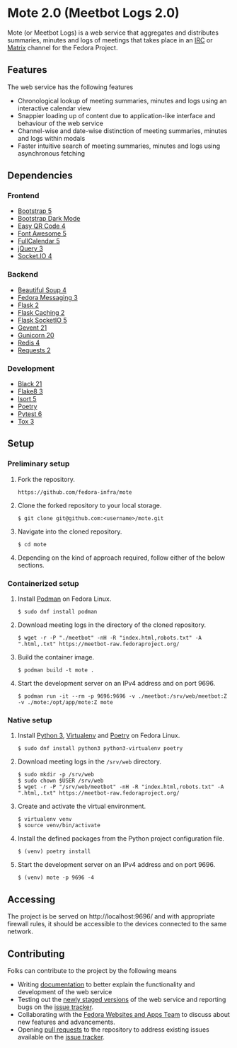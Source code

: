 # Mote 2.0 (Meetbot Logs 2.0)

Mote (or Meetbot Logs) is a web service that aggregates and distributes summaries, minutes and logs of meetings
that takes place in an [IRC](https://en.wikipedia.org/wiki/Internet_Relay_Chat) or 
[Matrix](https://en.wikipedia.org/wiki/Matrix_(protocol)) channel for the Fedora Project.

## Features

The web service has the following features

- Chronological lookup of meeting summaries, minutes and logs using an interactive calendar view
- Snappier loading up of content due to application-like interface and behaviour of the web service
- Channel-wise and date-wise distinction of meeting summaries, minutes and logs within modals
- Faster intuitive search of meeting summaries, minutes and logs using asynchronous fetching

## Dependencies

### Frontend

- [Bootstrap 5](https://getbootstrap.com/docs/5.0/getting-started/introduction/)
- [Bootstrap Dark Mode](https://vinorodrigues.github.io/bootstrap-dark-5/)
- [Easy QR Code 4](https://github.com/ushelp/EasyQRCodeJS)
- [Font Awesome 5](https://fontawesome.com)
- [FullCalendar 5](https://fullcalendar.io/)
- [jQuery 3](https://jquery.com/)
- [Socket.IO 4](https://socket.io/)

### Backend

- [Beautiful Soup 4](https://www.crummy.com/software/BeautifulSoup/bs4/doc/)
- [Fedora Messaging 3](https://fedora-messaging.readthedocs.io/en/stable/)
- [Flask 2](https://flask.palletsprojects.com/)
- [Flask Caching 2](https://flask-caching.readthedocs.io/en/latest/)
- [Flask SocketIO 5](https://flask-socketio.readthedocs.io/en/latest/)
- [Gevent 21](http://www.gevent.org/)
- [Gunicorn 20](https://gunicorn.org/)
- [Redis 4](https://github.com/redis/redis-py)
- [Requests 2](https://requests.readthedocs.io/en/latest/)

### Development

- [Black 21](https://black.readthedocs.io/en/stable/)
- [Flake8 3](https://flake8.pycqa.org/en/latest/)
- [Isort 5](https://pycqa.github.io/isort/)
- [Poetry](https://python-poetry.org/)
- [Pytest 6](https://docs.pytest.org/en/7.1.x/)
- [Tox 3](https://tox.wiki/en/latest/index.html)

## Setup

### Preliminary setup

1. Fork the repository.
   ```
   https://github.com/fedora-infra/mote
   ```
2. Clone the forked repository to your local storage.
   ```
   $ git clone git@github.com:<username>/mote.git
   ```
3. Navigate into the cloned repository.
   ```
   $ cd mote
   ```
4. Depending on the kind of approach required, follow either of the below sections.

### Containerized setup

1. Install [Podman](https://podman.io/getting-started/installation) on Fedora Linux.
   ```
   $ sudo dnf install podman
   ```
2. Download meeting logs in the directory of the cloned repository.
   ```
   $ wget -r -P "./meetbot" -nH -R "index.html,robots.txt" -A ".html,.txt" https://meetbot-raw.fedoraproject.org/
   ```
3. Build the container image.
   ```
   $ podman build -t mote .
   ```
4. Start the development server on an IPv4 address and on port 9696.
   ```
   $ podman run -it --rm -p 9696:9696 -v ./meetbot:/srv/web/meetbot:Z -v ./mote:/opt/app/mote:Z mote
   ```

### Native setup

1. Install [Python 3](https://www.python.org/), [Virtualenv](https://virtualenv.pypa.io/en/latest/) and [Poetry](https://python-poetry.org/) on Fedora Linux.
   ```
   $ sudo dnf install python3 python3-virtualenv poetry
   ```
2. Download meeting logs in the `/srv/web` directory.
   ```
   $ sudo mkdir -p /srv/web
   $ sudo chown $USER /srv/web
   $ wget -r -P "/srv/web/meetbot" -nH -R "index.html,robots.txt" -A ".html,.txt" https://meetbot-raw.fedoraproject.org/
   ```
3. Create and activate the virtual environment.
   ```
   $ virtualenv venv
   $ source venv/bin/activate
   ```
4. Install the defined packages from the Python project configuration file.
   ```
   $ (venv) poetry install
   ```
5. Start the development server on an IPv4 address and on port 9696.
   ```
   $ (venv) mote -p 9696 -4
   ```

## Accessing

The project is be served on http://localhost:9696/ and with appropriate firewall rules, it should be accessible to the devices connected to the same network.

## Contributing

Folks can contribute to the project by the following means

- Writing [documentation](https://github.com/fedora-infra/mote/blob/main/README.md) to better explain the functionality and development of the web service
- Testing out the [newly staged versions](https://meetbot.stg.fedoraproject.org/) of the web service and reporting bugs on the [issue tracker](https://github.com/fedora-infra/mote/issues).
- Collaborating with the [Fedora Websites and Apps Team](https://docs.fedoraproject.org/en-US/websites/) to discuss about new features and advancements.
- Opening [pull requests](https://github.com/fedora-infra/mote/pulls) to the repository to address existing issues available on the [issue tracker](https://github.com/fedora-infra/mote/issues).
